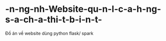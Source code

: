 # -n-ng-nh-Website-qu-n-l-c-a-h-ng-s-a-ch-a-thi-t-b-i-n-t-
Đồ án về website dùng python flask/ spark
